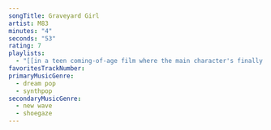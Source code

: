 ```yaml
---
songTitle: Graveyard Girl
artist: M83
minutes: "4"
seconds: "53"
rating: 7
playlists:
  - "[[in a teen coming-of-age film where the main character's finally ready for the next chapter]]"
favoritesTrackNumber:
primaryMusicGenre:
  - dream pop
  - synthpop
secondaryMusicGenre:
  - new wave
  - shoegaze
---
```

